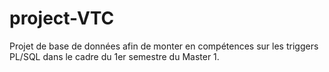 # project-VTC

Projet de base de données afin de monter en compétences sur les triggers PL/SQL dans le cadre du 1er semestre du Master 1.
